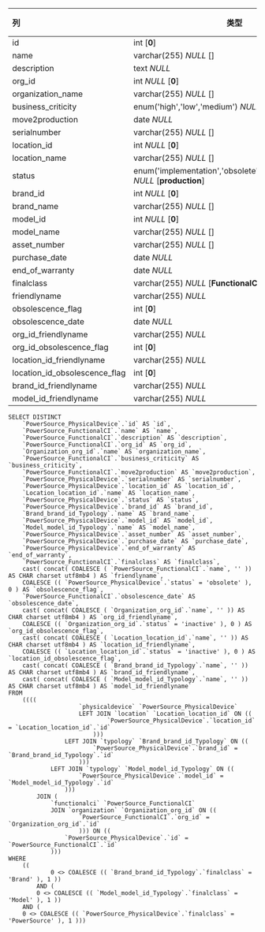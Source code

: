 | 列                            | 类型                                                         | 注释 |
| :---------------------------- | ------------------------------------------------------------ | ---- |
| id                            | int [**0**]                                                  |      |
| name                          | varchar(255) *NULL* []                                       |      |
| description                   | text *NULL*                                                  |      |
| org_id                        | int *NULL* [**0**]                                           |      |
| organization_name             | varchar(255) *NULL* []                                       |      |
| business_criticity            | enum('high','low','medium') *NULL* [**low**]                 |      |
| move2production               | date *NULL*                                                  |      |
| serialnumber                  | varchar(255) *NULL* []                                       |      |
| location_id                   | int *NULL* [**0**]                                           |      |
| location_name                 | varchar(255) *NULL* []                                       |      |
| status                        | enum('implementation','obsolete','production','stock') *NULL* [**production**] |      |
| brand_id                      | int *NULL* [**0**]                                           |      |
| brand_name                    | varchar(255) *NULL* []                                       |      |
| model_id                      | int *NULL* [**0**]                                           |      |
| model_name                    | varchar(255) *NULL* []                                       |      |
| asset_number                  | varchar(255) *NULL* []                                       |      |
| purchase_date                 | date *NULL*                                                  |      |
| end_of_warranty               | date *NULL*                                                  |      |
| finalclass                    | varchar(255) *NULL* [**FunctionalCI**]                       |      |
| friendlyname                  | varchar(255) *NULL*                                          |      |
| obsolescence_flag             | int [**0**]                                                  |      |
| obsolescence_date             | date *NULL*                                                  |      |
| org_id_friendlyname           | varchar(255) *NULL*                                          |      |
| org_id_obsolescence_flag      | int [**0**]                                                  |      |
| location_id_friendlyname      | varchar(255) *NULL*                                          |      |
| location_id_obsolescence_flag | int [**0**]                                                  |      |
| brand_id_friendlyname         | varchar(255) *NULL*                                          |      |
| model_id_friendlyname         | varchar(255) *NULL*                                          |      |

```
SELECT DISTINCT
	`PowerSource_PhysicalDevice`.`id` AS `id`,
	`PowerSource_FunctionalCI`.`name` AS `name`,
	`PowerSource_FunctionalCI`.`description` AS `description`,
	`PowerSource_FunctionalCI`.`org_id` AS `org_id`,
	`Organization_org_id`.`name` AS `organization_name`,
	`PowerSource_FunctionalCI`.`business_criticity` AS `business_criticity`,
	`PowerSource_FunctionalCI`.`move2production` AS `move2production`,
	`PowerSource_PhysicalDevice`.`serialnumber` AS `serialnumber`,
	`PowerSource_PhysicalDevice`.`location_id` AS `location_id`,
	`Location_location_id`.`name` AS `location_name`,
	`PowerSource_PhysicalDevice`.`status` AS `status`,
	`PowerSource_PhysicalDevice`.`brand_id` AS `brand_id`,
	`Brand_brand_id_Typology`.`name` AS `brand_name`,
	`PowerSource_PhysicalDevice`.`model_id` AS `model_id`,
	`Model_model_id_Typology`.`name` AS `model_name`,
	`PowerSource_PhysicalDevice`.`asset_number` AS `asset_number`,
	`PowerSource_PhysicalDevice`.`purchase_date` AS `purchase_date`,
	`PowerSource_PhysicalDevice`.`end_of_warranty` AS `end_of_warranty`,
	`PowerSource_FunctionalCI`.`finalclass` AS `finalclass`,
	cast( concat( COALESCE ( `PowerSource_FunctionalCI`.`name`, '' )) AS CHAR charset utf8mb4 ) AS `friendlyname`,
	COALESCE (( `PowerSource_PhysicalDevice`.`status` = 'obsolete' ), 0 ) AS `obsolescence_flag`,
	`PowerSource_FunctionalCI`.`obsolescence_date` AS `obsolescence_date`,
	cast( concat( COALESCE ( `Organization_org_id`.`name`, '' )) AS CHAR charset utf8mb4 ) AS `org_id_friendlyname`,
	COALESCE (( `Organization_org_id`.`status` = 'inactive' ), 0 ) AS `org_id_obsolescence_flag`,
	cast( concat( COALESCE ( `Location_location_id`.`name`, '' )) AS CHAR charset utf8mb4 ) AS `location_id_friendlyname`,
	COALESCE (( `Location_location_id`.`status` = 'inactive' ), 0 ) AS `location_id_obsolescence_flag`,
	cast( concat( COALESCE ( `Brand_brand_id_Typology`.`name`, '' )) AS CHAR charset utf8mb4 ) AS `brand_id_friendlyname`,
	cast( concat( COALESCE ( `Model_model_id_Typology`.`name`, '' )) AS CHAR charset utf8mb4 ) AS `model_id_friendlyname` 
FROM
	((((
					`physicaldevice` `PowerSource_PhysicalDevice`
					LEFT JOIN `location` `Location_location_id` ON ((
							`PowerSource_PhysicalDevice`.`location_id` = `Location_location_id`.`id` 
						)))
				LEFT JOIN `typology` `Brand_brand_id_Typology` ON ((
						`PowerSource_PhysicalDevice`.`brand_id` = `Brand_brand_id_Typology`.`id` 
					)))
			LEFT JOIN `typology` `Model_model_id_Typology` ON ((
					`PowerSource_PhysicalDevice`.`model_id` = `Model_model_id_Typology`.`id` 
				)))
		JOIN (
			`functionalci` `PowerSource_FunctionalCI`
			JOIN `organization` `Organization_org_id` ON ((
					`PowerSource_FunctionalCI`.`org_id` = `Organization_org_id`.`id` 
					))) ON ((
				`PowerSource_PhysicalDevice`.`id` = `PowerSource_FunctionalCI`.`id` 
			))) 
WHERE
	((
			0 <> COALESCE (( `Brand_brand_id_Typology`.`finalclass` = 'Brand' ), 1 )) 
		AND (
		0 <> COALESCE (( `Model_model_id_Typology`.`finalclass` = 'Model' ), 1 )) 
	AND (
	0 <> COALESCE (( `PowerSource_PhysicalDevice`.`finalclass` = 'PowerSource' ), 1 )))
```

